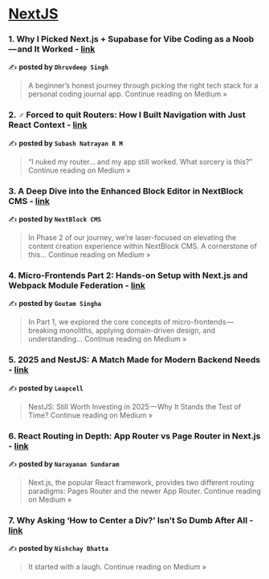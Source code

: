 
<h1><a href=https://medium.com/tag/nextjs/recommended target="_blank" rel="noopener noreferrer">NextJS</a></h1>
<h3>1. Why I Picked Next.js + Supabase for Vibe Coding as a Noob — and It Worked - <a href="https://medium.com/@thedhruvsingh/why-i-picked-next-js-supabase-for-vibe-coding-as-a-noob-and-it-worked-747cad7f5837?source=rss------nextjs-5" target="_blank" rel="noopener noreferrer">link</a></h3>

✍️ **posted by `Dhruvdeep Singh`**

<blockquote>A beginner’s honest journey through picking the right tech stack for a personal coding journal app.
Continue reading on Medium »</blockquote>

<h3>2. ‍♂️ Forced to quit Routers: How I Built Navigation with Just React Context - <a href="https://medium.com/@subashnatrayan28/%EF%B8%8F-forced-to-quit-routers-how-i-built-navigation-with-just-react-context-99394e779f02?source=rss------nextjs-5" target="_blank" rel="noopener noreferrer">link</a></h3>

✍️ **posted by `Subash Natrayan R M`**

<blockquote>“I nuked my router… and my app still worked. What sorcery is this?”
Continue reading on Medium »</blockquote>

<h3>3. A Deep Dive into the Enhanced Block Editor in NextBlock CMS - <a href="https://medium.com/@nextblockcms/a-deep-dive-into-the-enhanced-block-editor-in-nextblock-cms-070b9b7f5ce4?source=rss------nextjs-5" target="_blank" rel="noopener noreferrer">link</a></h3>

✍️ **posted by `NextBlock CMS`**

<blockquote>In Phase 2 of our journey, we’re laser-focused on elevating the content creation experience within NextBlock CMS. A cornerstone of this…
Continue reading on Medium »</blockquote>

<h3>4.  Micro-Frontends Part 2: Hands-on Setup with Next.js and Webpack Module Federation - <a href="https://medium.com/@GoutamSingha/micro-frontends-part-2-hands-on-setup-with-next-js-and-webpack-module-federation-aac7f3ab1952?source=rss------nextjs-5" target="_blank" rel="noopener noreferrer">link</a></h3>

✍️ **posted by `Goutam Singha`**

<blockquote>In Part 1, we explored the core concepts of micro-frontends — breaking monoliths, applying domain-driven design, and understanding…
Continue reading on Medium »</blockquote>

<h3>5. 2025 and NestJS: A Match Made for Modern Backend Needs - <a href="https://leapcell.medium.com/2025-and-nestjs-a-match-made-for-modern-backend-needs-5d257d4061be?source=rss------nextjs-5" target="_blank" rel="noopener noreferrer">link</a></h3>

✍️ **posted by `Leapcell`**

<blockquote>NestJS: Still Worth Investing in 2025 — Why It Stands the Test of Time?
Continue reading on Medium »</blockquote>

<h3>6. React Routing in Depth: App Router vs Page Router in Next.js - <a href="https://medium.com/@narayanansundar02/react-routing-in-depth-app-router-vs-page-router-in-next-js-2ef921776c84?source=rss------nextjs-5" target="_blank" rel="noopener noreferrer">link</a></h3>

✍️ **posted by `Narayanan Sundaram`**

<blockquote>Next.js, the popular React framework, provides two different routing paradigms: Pages Router and the newer App Router.
Continue reading on Medium »</blockquote>

<h3>7. Why Asking ‘How to Center a Div?’ Isn’t So Dumb After All - <a href="https://medium.com/@nishchay.bhatta/why-asking-how-to-center-a-div-isn-t-so-dumb-after-all-df732f9ffe30?source=rss------nextjs-5" target="_blank" rel="noopener noreferrer">link</a></h3>

✍️ **posted by `Nishchay Bhatta`**

<blockquote>It started with a laugh.
Continue reading on Medium »</blockquote>

